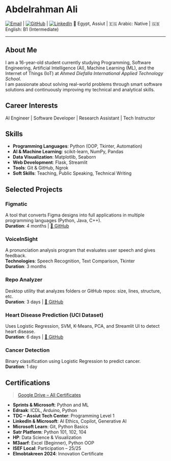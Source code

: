 # **Abdelrahman Ali**

[![Email](https://img.shields.io/badge/Gmail-D14836?logo=gmail&logoColor=white)](mailto:abdelrahman.ali.dev@gmail.com) | [![GitHub](https://img.shields.io/badge/GitHub-181717?logo=github&logoColor=white)](https://github.com/Mordekai66) | [![LinkedIn](https://img.shields.io/badge/LinkedIn-0A66C2?logo=linkedin&logoColor=white)](https://www.linkedin.com/in/abdelrahman-ali-dev-learn/)
📍 Egypt, Assiut | 🇪🇬 Arabic: Native | 🇬🇧 English: B1 (Intermediate)

---

## About Me

I am a 16-year-old student currently studying Programming, Software Engineering, Artificial Intelligence (AI), Machine Learning (ML), and the Internet of Things (IoT) at *Ahmed Diefalla International Applied Technology School*.  
I am passionate about solving real-world problems through smart software solutions and continuously improving my technical and analytical skills.

## Career Interests

AI Engineer | Software Developer | Research Assistant | Tech Instructor

## Skills

- **Programming Languages**: Python (OOP, Tkinter, Automation)  
- **AI & Machine Learning**: scikit-learn, NumPy, Pandas  
- **Data Visualization**: Matplotlib, Seaborn  
- **Web Development**: Flask, Streamlit  
- **Tools**: Git & GitHub, Ngrok  
- **Soft Skills**: Teaching, Public Speaking, Technical Writing

## Selected Projects

### Figmatic
A tool that converts Figma designs into full applications in multiple programming languages (Python, Java, C++).  
**Duration**: 4 months | [🔗 GitHub](https://github.com/Mordekai66/design2apps)

### VoiceInSight
A pronunciation analysis program that evaluates user speech and gives feedback.  
**Technologies**: Speech Recognition, Text Comparison, Tkinter  
**Duration**: 3 months

### Repo Analyzer
Desktop utility that analyzes folders or GitHub repos: size, lines, structure, etc.  
**Duration**: 3 days | [🔗 GitHub](https://github.com/Mordekai66/repo-analyzer)

### Heart Disease Prediction (UCI Dataset)
Uses Logistic Regression, SVM, K-Means, PCA, and Streamlit UI to detect heart disease.  
**Duration**: 6 days | [🔗 GitHub](https://github.com/Mordekai66/Heart-Disease-UCI)

### Cancer Detection
Binary classification using Logistic Regression to predict cancer.  
**Duration**: 1 day

## Certifications

> [Google Drive – All Certificates](https://drive.google.com/drive/u/5/folders/1ldaGqfN9jnVBiqE04n99f0pKNy9VZer0?usp=sharing)

- **Sprints & Microsoft**: Python and ML  
- **Edraak**: ICDL, Arduino, Python  
- **TDC – Assiut Tech Center**: Programming Level 1  
- **LinkedIn & Microsoft**: AI Ethics, Copilot, Generative AI  
- **Microsoft Learn**: Git, Python Basics  
- **Satr Platform**: Python 101, 102, 104  
- **HP**: Data Science & Visualization  
- **M3aarf**: Excel (Beginner), Python OOP  
- **ISEF Local**: Participation – 25/25  
- **Elmobtakreen 2024**: Innovation Certificate
